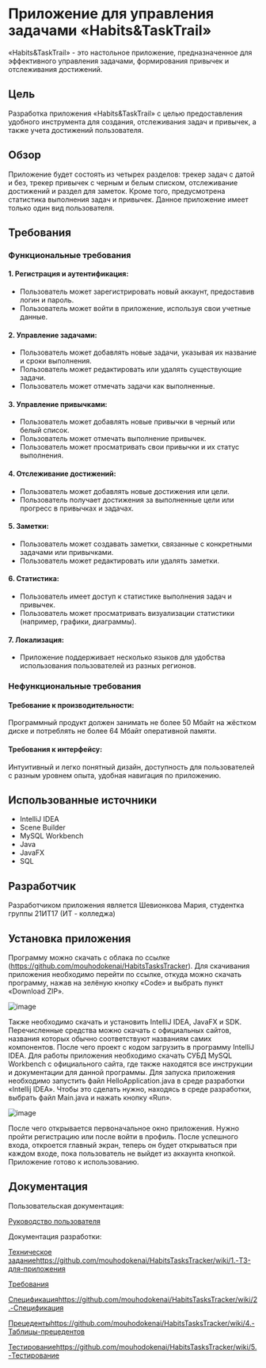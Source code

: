 # Приложение для управления задачами «Habits&TaskTrail»
«Habits&TaskTrail» - это настольное приложение, предназначенное для эффективного управления задачами, формирования привычек и отслеживания достижений.
## Цель
Разработка приложения «Habits&TaskTrail» с целью предоставления удобного инструмента для создания, отслеживания задач и привычек, а также учета достижений пользователя.
## Обзор 
Приложение будет состоять из четырех разделов: трекер задач с датой и без, трекер привычек с черным и белым списком, отслеживание достижений и раздел для заметок. Кроме того, предусмотрена статистика выполнения задач и привычек. Данное приложение имеет только один вид пользователя.
## Требования 
### Функциональные требования
#### 1.	Регистрация и аутентификация: 
*	Пользователь может зарегистрировать новый аккаунт, предоставив логин и пароль. 
*	Пользователь может войти в приложение, используя свои учетные данные.
#### 2.	Управление задачами: 
*	Пользователь может добавлять новые задачи, указывая их название и сроки выполнения.
*	Пользователь может редактировать или удалять существующие задачи. 
*	Пользователь может отмечать задачи как выполненные.
#### 3.	Управление привычками: 
*	Пользователь может добавлять новые привычки в черный или белый список.
*	Пользователь может отмечать выполнение привычек.
*	Пользователь может просматривать свои привычки и их статус выполнения.
#### 4.	Отслеживание достижений: 
*	Пользователь может добавлять новые достижения или цели. 
*	Пользователь получает достижения за выполненные цели или прогресс в привычках и задачах.
#### 5.	Заметки: 
*	Пользователь может создавать заметки, связанные с конкретными задачами или привычками. 
*	Пользователь может редактировать или удалять заметки.
#### 6.	Статистика: 
*	Пользователь имеет доступ к статистике выполнения задач и привычек.
*	Пользователь может просматривать визуализации статистики (например, графики, диаграммы).
#### 7.	Локализация: 
*	Приложение поддерживает несколько языков для удобства использования пользователей из разных регионов.

### Нефункциональные требования
#### Требование к производительности:
Программный продукт должен занимать не более 50 Мбайт на жёстком диске и потреблять не более 64 Мбайт оперативной памяти.
#### Требования к интерфейсу:
Интуитивный и легко понятный дизайн, доступность для пользователей с разным уровнем опыта, удобная навигация по приложению.

## Использованные источники
* IntelliJ IDEA
* Scene Builder
* MySQL Workbench
* Java
* JavaFX
* SQL

## Разработчик
Разработчиком приложения является Шевионкова Мария, студентка группы 21ИТ17 (ИТ - колледжа)

## Установка приложения

Программу можно скачать с облака по ссылке (https://github.com/mouhodokenai/HabitsTasksTracker).
Для скачивания приложения необходимо перейти по ссылке, откуда можно скачать программу, нажав на зелёную кнопку «Code» и выбрать пункт «Download ZIP».

![image](https://github.com/mouhodokenai/HabitsTasksTracker/assets/122727409/bad09dfe-9445-4ea4-9a89-fb6565f97e3e)

Также необходимо скачать и установить IntelliJ IDEA, JavaFX и SDK. Перечисленные средства можно скачать с официальных сайтов, названия которых обычно соответствуют названиям самих компонентов. После чего проект с кодом загрузить в программу IntelliJ IDEA.
Для работы приложения необходимо скачать СУБД MySQL Workbench с официального сайта, где также находятся все инструкции и документации для данной программы.
Для запуска приложения необходимо запустить файл HelloApplication.java в среде разработки «Intellij IDEA». Чтобы это сделать нужно, находясь в среде разработки, выбрать файл Main.java и нажать кнопку «Run».

![image](https://github.com/mouhodokenai/HabitsTasksTracker/assets/122727409/d1611e3e-919a-4369-8dcc-acfaae8f68ef)

После чего открывается первоначальное окно приложения. Нужно пройти регистрацию или после войти в профиль. После успешного входа, откроется главный экран, теперь он будет открываться при каждом входе, пока пользователь не выйдет из аккаунта кнопкой. Приложение готово к использованию. 

## Документация
Пользовательская документация:

[Руководство пользователя](https://github.com/mouhodokenai/HabitsTasksTracker/wiki/6.-Руководство-пользователя)

Документация разработки:

[Техническое задание](https://github.com/mouhodokenai/HabitsTasksTracker/wiki/1.-ТЗ-для-приложения)https://github.com/mouhodokenai/HabitsTasksTracker/wiki/1.-ТЗ-для-приложения

[Требования](https://github.com/mouhodokenai/HabitsTasksTracker/wiki/3.-Требования)

[Спецификация](https://github.com/mouhodokenai/HabitsTasksTracker/wiki/2.-Спецификация)https://github.com/mouhodokenai/HabitsTasksTracker/wiki/2.-Спецификация

[Прецеденты](https://github.com/mouhodokenai/HabitsTasksTracker/wiki/4.-Таблицы-прецедентов)https://github.com/mouhodokenai/HabitsTasksTracker/wiki/4.-Таблицы-прецедентов

[Тестирование](https://github.com/mouhodokenai/HabitsTasksTracker/wiki/5.-Тестирование)https://github.com/mouhodokenai/HabitsTasksTracker/wiki/5.-Тестирование



